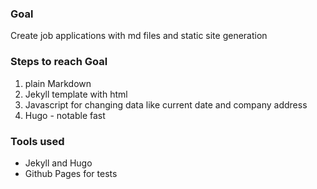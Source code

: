 
### Goal
Create job applications with md files and static site generation

### Steps to reach Goal
1. plain Markdown
2. Jekyll template with html
3. Javascript for changing data like current date and company address
4. Hugo - notable fast

### Tools used
- Jekyll and Hugo
- Github Pages for tests